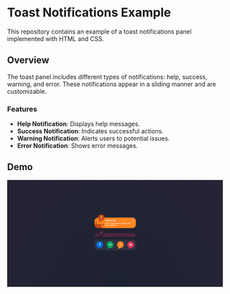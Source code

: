 # Toast Notifications Example

This repository contains an example of a toast notifications panel implemented with HTML and CSS.

## Overview

The toast panel includes different types of notifications: help, success, warning, and error. These notifications appear in a sliding manner and are customizable.

### Features

- **Help Notification**: Displays help messages.
- **Success Notification**: Indicates successful actions.
- **Warning Notification**: Alerts users to potential issues.
- **Error Notification**: Shows error messages.

## Demo

![My Animation](./public/demo.gif)





